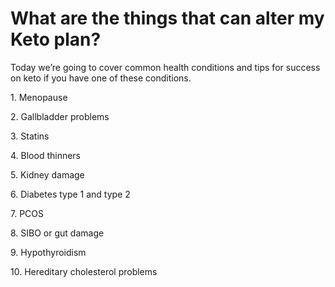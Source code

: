 # What are the things that can alter my Keto plan?

Today we’re going to cover common health conditions and tips for success on keto if you have one of these conditions.

1\. Menopause

2\. Gallbladder problems

3\. Statins

4\. Blood thinners

5\. Kidney damage

6\. Diabetes type 1 and type 2

7\. PCOS

8\. SIBO or gut damage

9\. Hypothyroidism

10\. Hereditary cholesterol problems